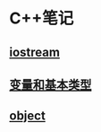 # C++笔记

## [iostream](./变量和基本类型/iostream.md)

## [变量和基本类型](./变量和基本类型/变量和基本类型.md)

## [object](./变量和基本类型/object.md)